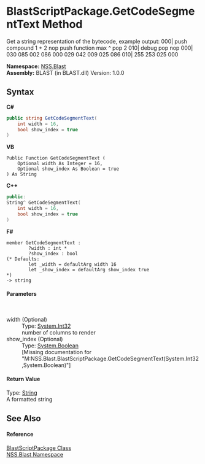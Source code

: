 # BlastScriptPackage.GetCodeSegmentText Method 
 

Get a string representation of the bytecode, example output: 000| push compound 1 + 2 nop push function max ^ pop 2 010| debug pop nop 000| 030 085 002 086 000 029 042 009 025 086 010| 255 253 025 000

**Namespace:**&nbsp;<a href="88b55311-4a89-0894-e27a-e157e443c7f7">NSS.Blast</a><br />**Assembly:**&nbsp;BLAST (in BLAST.dll) Version: 1.0.0

## Syntax

**C#**<br />
``` C#
public string GetCodeSegmentText(
	int width = 16,
	bool show_index = true
)
```

**VB**<br />
``` VB
Public Function GetCodeSegmentText ( 
	Optional width As Integer = 16,
	Optional show_index As Boolean = true
) As String
```

**C++**<br />
``` C++
public:
String^ GetCodeSegmentText(
	int width = 16, 
	bool show_index = true
)
```

**F#**<br />
``` F#
member GetCodeSegmentText : 
        ?width : int * 
        ?show_index : bool 
(* Defaults:
        let _width = defaultArg width 16
        let _show_index = defaultArg show_index true
*)
-> string 

```


#### Parameters
&nbsp;<dl><dt>width (Optional)</dt><dd>Type: <a href="https://docs.microsoft.com/dotnet/api/system.int32" target="_blank" rel="noopener noreferrer">System.Int32</a><br />number of columns to render</dd><dt>show_index (Optional)</dt><dd>Type: <a href="https://docs.microsoft.com/dotnet/api/system.boolean" target="_blank" rel="noopener noreferrer">System.Boolean</a><br />\[Missing <param name="show_index"/> documentation for "M:NSS.Blast.BlastScriptPackage.GetCodeSegmentText(System.Int32,System.Boolean)"\]</dd></dl>

#### Return Value
Type: <a href="https://docs.microsoft.com/dotnet/api/system.string" target="_blank" rel="noopener noreferrer">String</a><br />A formatted string

## See Also


#### Reference
<a href="334603e0-a0de-2aaa-4007-78f5dcc5dc51">BlastScriptPackage Class</a><br /><a href="88b55311-4a89-0894-e27a-e157e443c7f7">NSS.Blast Namespace</a><br />